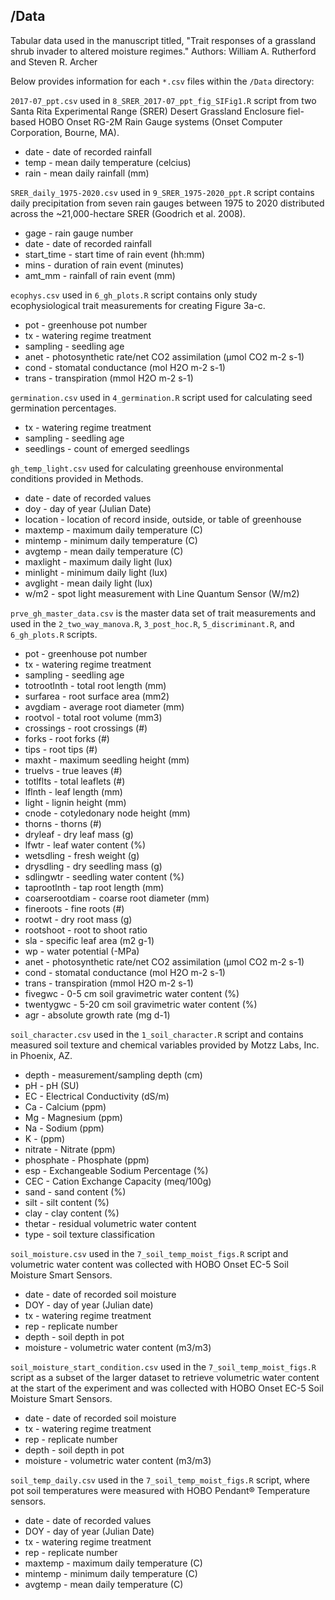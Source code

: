 ## /Data

Tabular data used in the manuscript titled, "Trait responses of a grassland shrub invader to altered moisture regimes."
Authors: William A. Rutherford and Steven R. Archer

Below provides information for each `*.csv` files within the `/Data` directory:

`2017-07_ppt.csv` used in `8_SRER_2017-07_ppt_fig_SIFig1.R` script from two Santa Rita Experimental Range (SRER) Desert Grassland Enclosure fiel-based HOBO Onset RG-2M Rain Gauge systems (Onset Computer Corporation, Bourne, MA).

* date - date of recorded rainfall
* temp - mean daily temperature (celcius)
* rain - mean daily rainfall (mm)

`SRER_daily_1975-2020.csv` used in `9_SRER_1975-2020_ppt.R` script contains daily precipitation from seven rain gauges between 1975 to 2020 distributed across the ~21,000-hectare SRER (Goodrich et al. 2008).

* gage - rain gauge number
* date - date of recorded rainfall
* start_time - start time of rain event (hh:mm)
* mins - duration of rain event (minutes)
* amt_mm - rainfall of rain event (mm)

`ecophys.csv` used in `6_gh_plots.R` script contains only study ecophysiological trait measurements for creating Figure 3a-c.

* pot - greenhouse pot number
* tx - watering regime treatment
* sampling - seedling age
* anet - photosynthetic rate/net CO2 assimilation (µmol CO2 m-2 s-1) 
* cond - stomatal conductance (mol H2O m-2 s-1)
* trans - transpiration (mmol H2O m-2 s-1)

`germination.csv` used in `4_germination.R` script used for calculating seed germination percentages.

* tx - watering regime treatment
* sampling - seedling age
* seedlings - count of emerged seedlings

`gh_temp_light.csv` used for calculating greenhouse environmental conditions provided in Methods.

* date - date of recorded values
* doy - day of year (Julian Date)
* location - location of record inside, outside, or table of greenhouse 
* maxtemp - maximum daily temperature (C)
* mintemp - minimum daily temperature (C)
* avgtemp - mean daily temperature (C)
* maxlight - maximum daily light (lux)
* minlight - minimum daily light (lux)
* avglight - mean daily light (lux)
* w/m2 - spot light measurement with Line Quantum Sensor (W/m2)

`prve_gh_master_data.csv` is the master data set of trait measurements and used in the `2_two_way_manova.R`, `3_post_hoc.R`, `5_discriminant.R`, and `6_gh_plots.R` scripts.

* pot - greenhouse pot number
* tx - watering regime treatment
* sampling - seedling age
* totrootlnth - total root length (mm)
* surfarea - root surface area (mm2)
* avgdiam - average root diameter (mm)
* rootvol - total root volume (mm3)
* crossings - root crossings (#)
* forks - root forks (#)
* tips - root tips (#)
* maxht - maximum seedling height (mm)
* truelvs - true leaves (#)
* totlflts - total leaflets (#)
* lflnth - leaf length (mm)
* light - lignin height (mm)
* cnode - cotyledonary node height (mm)
* thorns - thorns (#)
* dryleaf - dry leaf mass (g)
* lfwtr - leaf water content (%)
* wetsdling - fresh weight (g)
* drysdling - dry seedling mass (g)
* sdlingwtr - seedling water content (%)
* taprootlnth - tap root length (mm)
* coarserootdiam - coarse root diameter (mm)
* fineroots - fine roots (#)
* rootwt - dry root mass (g)
* rootshoot - root to shoot ratio
* sla - specific leaf area (m2 g-1)
* wp - water potential (-MPa)
* anet - photosynthetic rate/net CO2 assimilation (µmol CO2 m-2 s-1) 
* cond - stomatal conductance (mol H2O m-2 s-1)
* trans - transpiration (mmol H2O m-2 s-1)
* fivegwc - 0-5 cm soil gravimetric water content (%)
* twentygwc - 5-20 cm soil gravimetric water content (%)
* agr - absolute growth rate (mg d-1)

`soil_character.csv` used in the `1_soil_character.R` script and contains measured soil texture and chemical variables provided by Motzz Labs, Inc. in Phoenix, AZ.

* depth - measurement/sampling depth (cm)
* pH - pH (SU)
* EC - Electrical Conductivity (dS/m)
* Ca - Calcium (ppm)
* Mg - Magnesium (ppm)
* Na - Sodium (ppm)
* K - (ppm)
* nitrate - Nitrate (ppm)
* phosphate - Phosphate (ppm)
* esp - Exchangeable Sodium Percentage (%)
* CEC - Cation Exchange Capacity (meq/100g)
* sand - sand content (%)
* silt - silt content (%)
* clay - clay content (%)
* thetar - residual volumetric water content
* type - soil texture classification

`soil_moisture.csv` used in the `7_soil_temp_moist_figs.R` script and volumetric water content was collected with HOBO Onset EC-5 Soil Moisture Smart Sensors.

* date - date of recorded soil moisture
* DOY - day of year (Julian date)
* tx - watering regime treatment
* rep - replicate number
* depth - soil depth in pot
* moisture - volumetric water content (m3/m3)

`soil_moisture_start_condition.csv` used in the `7_soil_temp_moist_figs.R` script as a subset of the larger dataset to retrieve volumetric water content at the start of the experiment and was collected with HOBO Onset EC-5 Soil Moisture Smart Sensors. 

* date - date of recorded soil moisture
* tx - watering regime treatment
* rep - replicate number
* depth - soil depth in pot
* moisture - volumetric water content (m3/m3)

`soil_temp_daily.csv` used in the `7_soil_temp_moist_figs.R` script, where pot soil temperatures were measured with HOBO Pendant® Temperature sensors.

* date - date of recorded values
* DOY - day of year (Julian Date)
* tx - watering regime treatment
* rep - replicate number
* maxtemp - maximum daily temperature (C)
* mintemp - minimum daily temperature (C)
* avgtemp - mean daily temperature (C)

